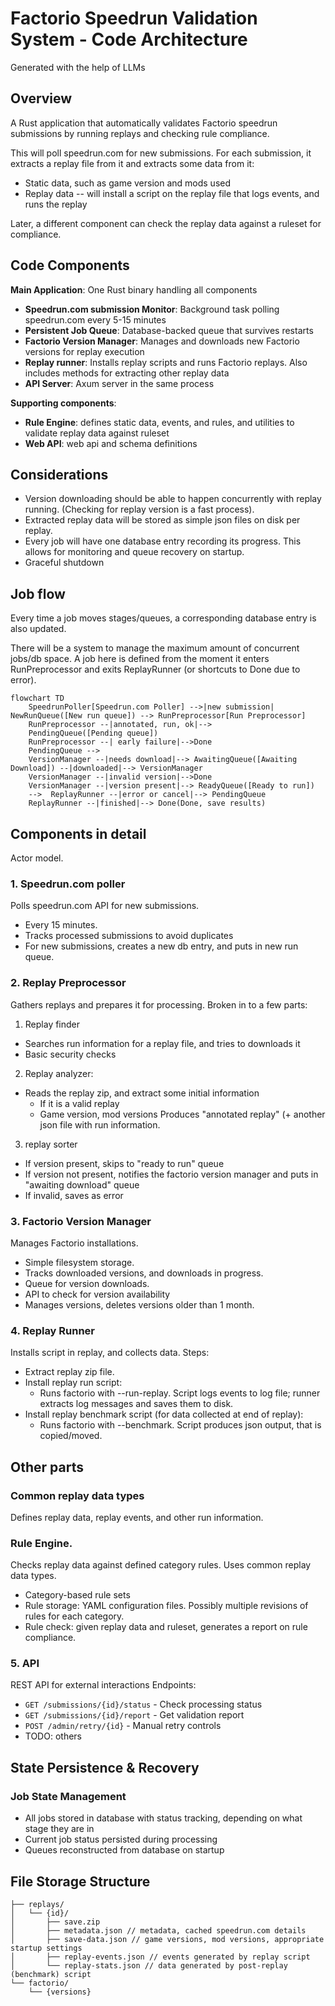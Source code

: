 # Factorio Speedrun Validation System - Code Architecture

Generated with the help of LLMs

## Overview
A Rust application that automatically validates Factorio speedrun submissions by running replays and checking rule compliance.

This will poll speedrun.com for new submissions.
For each submission, it extracts a replay file from it and extracts some data from it:
- Static data, such as game version and mods used
- Replay data -- will install a script on the replay file that logs events, and runs the replay

Later, a different component can check the replay data against a ruleset for compliance.

## Code Components
**Main Application**: One Rust binary handling all components
- **Speedrun.com submission Monitor**: Background task polling speedrun.com every 5-15 minutes
- **Persistent Job Queue**: Database-backed queue that survives restarts
- **Factorio Version Manager**: Manages and downloads new Factorio versions for replay execution
- **Replay runner**: Installs replay scripts and runs Factorio replays. Also includes methods for extracting other replay data
- **API Server**: Axum server in the same process

**Supporting components**:
- **Rule Engine**: defines static data, events, and rules, and utilities to validate replay data against ruleset
- **Web API**: web api and schema definitions

## Considerations

- Version downloading should be able to happen concurrently with replay running. (Checking for replay version is a fast process).
- Extracted replay data will be stored as simple json files on disk per replay.
- Every job will have one database entry recording its progress. This allows for monitoring and queue recovery on startup.
- Graceful shutdown

## Job flow

Every time a job moves stages/queues, a corresponding database entry is also updated.

There will be a system to manage the maximum amount of concurrent jobs/db space.
A job here is defined from the moment it enters RunPreprocessor and exits ReplayRunner (or shortcuts to Done due to error).

```mermaid
flowchart TD
    SpeedrunPoller[Speedrun.com Poller] -->|new submission| NewRunQueue([New run queue]) --> RunPreprocessor[Run Preprocessor]
    RunPreprocessor --|annotated, run, ok|-->
    PendingQueue([Pending queue])
    RunPreprocessor --| early failure|-->Done
    PendingQueue -->
    VersionManager --|needs download|--> AwaitingQueue([Awaiting Download]) --|downloaded|--> VersionManager
    VersionManager --|invalid version|-->Done
    VersionManager --|version present|--> ReadyQueue([Ready to run])
	-->  ReplayRunner --|error or cancel|--> PendingQueue
    ReplayRunner --|finished|--> Done(Done, save results)
```

## Components in detail

Actor model.

### 1. Speedrun.com poller
Polls speedrun.com API for new submissions.
- Every 15 minutes.
- Tracks processed submissions to avoid duplicates
- For new submissions, creates a new db entry, and puts in new run queue.

### 2. Replay Preprocessor
Gathers replays and prepares it for processing.
Broken in to a few parts:
1. Replay finder
- Searches run information for a replay file, and tries to downloads it
- Basic security checks
2. Replay analyzer:
- Reads the replay zip, and extract some initial information
  - If it is a valid replay
  - Game version, mod versions
Produces "annotated replay" (+ another json file with run information.
3. replay sorter
- If version present, skips to "ready to run" queue
- If version not present, notifies the factorio version manager and puts in "awaiting download" queue
- If invalid, saves as error

### 3. Factorio Version Manager
Manages Factorio installations.
- Simple filesystem storage.
- Tracks downloaded versions, and downloads in progress.
- Queue for version downloads.
- API to check for version availability
- Manages versions, deletes versions older than 1 month.

### 4. Replay Runner
Installs script in replay, and collects data.
Steps:
- Extract replay zip file.
- Install replay run script:
  - Runs factorio with --run-replay. Script logs events to log file; runner extracts log messages and saves them to disk.
- Install replay benchmark script (for data collected at end of replay):
  - Runs factorio with --benchmark. Script produces json output, that is copied/moved.

## Other parts

### Common replay data types
Defines replay data, replay events, and other run information.

### Rule Engine.
Checks replay data against defined category rules.
Uses common replay data types.
- Category-based rule sets
- Rule storage: YAML configuration files. Possibly multiple revisions of rules for each category.
- Rule check: given replay data and ruleset, generates a report on rule compliance.

### 5. API
REST API for external interactions
Endpoints:
  - `GET /submissions/{id}/status` - Check processing status
  - `GET /submissions/{id}/report` - Get validation report
  - `POST /admin/retry/{id}` - Manual retry controls
  - TODO: others

## State Persistence & Recovery

### Job State Management
- All jobs stored in database with status tracking, depending on what stage they are in
- Current job status persisted during processing
- Queues reconstructed from database on startup


## File Storage Structure
```
├── replays/
│   └── {id}/
│       ├── save.zip
│       ├── metadata.json // metadata, cached speedrun.com details
│       ├── save-data.json // game versions, mod versions, appropriate startup settings
│       ├── replay-events.json // events generated by replay script
│       └── replay-stats.json // data generated by post-replay (benchmark) script
└── factorio/
    └── {versions}
```
